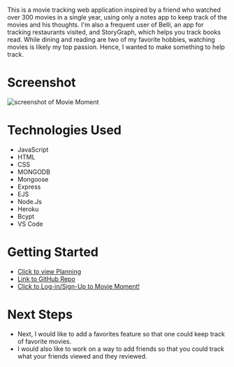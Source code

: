 # <MovieMoment>
This is a movie tracking web application inspired by a friend who watched over 300 movies in a single year, using only a notes app to keep track of the movies and his thoughts. I'm also a frequent user of Belli, an app for tracking restaurants visited, and StoryGraph, which helps you track books read. While dining and reading are two of my favorite hobbies, watching movies is likely my top passion. Hence, I wanted to make something to help track. 

# Screenshot

![screenshot of Movie Moment]()


# Technologies Used

- JavaScript
- HTML
- CSS
- MONGODB 
- Mongoose 
- Express
- EJS 
- Node.Js
- Heroku 
- Bcypt 
- VS Code 

# Getting Started

- [Click to view Planning](https://trello.com/b/PuCRQTp4/movie-moment)
- [Link to GitHub Repo](https://github.com/maviles7/moviemoment.git)
- [Click to Log-in/Sign-Up to Movie Moment!](https://moviemoment-29fea78bd2db.herokuapp.com/)

# Next Steps

- Next, I would like to add a favorites feature so that one could keep track of favorite movies.
- I would also like to work on a way to add friends so that you could track what your friends viewed and they reviewed. 
